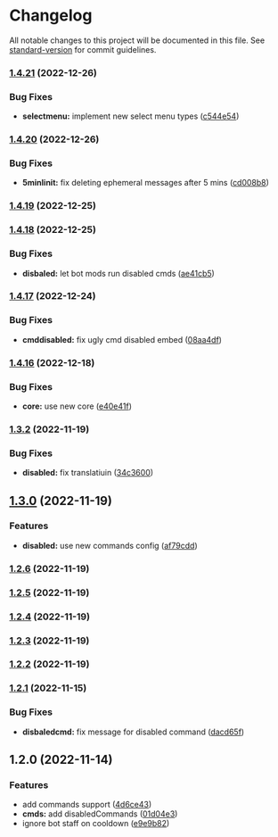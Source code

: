 # Changelog

All notable changes to this project will be documented in this file. See [standard-version](https://github.com/conventional-changelog/standard-version) for commit guidelines.

### [1.4.21](https://github.com/EazyAutodelete/commands-support/compare/v1.4.20...v1.4.21) (2022-12-26)


### Bug Fixes

* **selectmenu:** implement new select menu types ([c544e54](https://github.com/EazyAutodelete/commands-support/commit/c544e54c38928a883c78e6fda0ed72e6c1db2dfe))

### [1.4.20](https://github.com/EazyAutodelete/commands-support/compare/v1.4.19...v1.4.20) (2022-12-26)


### Bug Fixes

* **5minlinit:** fix deleting ephemeral messages after 5 mins ([cd008b8](https://github.com/EazyAutodelete/commands-support/commit/cd008b80fc8aa5d3a338173f3ca2a20a7389ae21))

### [1.4.19](https://github.com/EazyAutodelete/commands-support/compare/v1.4.18...v1.4.19) (2022-12-25)

### [1.4.18](https://github.com/EazyAutodelete/commands-support/compare/v1.4.17...v1.4.18) (2022-12-25)


### Bug Fixes

* **disbaled:** let bot mods run disabled cmds ([ae41cb5](https://github.com/EazyAutodelete/commands-support/commit/ae41cb5e9b3b7b37f53c1e147a8db9c1729251a4))

### [1.4.17](https://github.com/EazyAutodelete/commands-support/compare/v1.4.16...v1.4.17) (2022-12-24)


### Bug Fixes

* **cmddisabled:** fix ugly cmd disabled embed ([08aa4df](https://github.com/EazyAutodelete/commands-support/commit/08aa4df00e43b712a853ed2ac882d51382bfe113))

### [1.4.16](https://github.com/EazyAutodelete/commands-support/compare/v1.3.2...v1.4.16) (2022-12-18)


### Bug Fixes

* **core:** use new core ([e40e41f](https://github.com/EazyAutodelete/commands-support/commit/e40e41ffe502a776c301b59a0429970f358bd81f))

### [1.3.2](https://github.com/EazyAutodelete/commands-support/compare/v1.3.0...v1.3.2) (2022-11-19)


### Bug Fixes

* **disabled:** fix translatiuin ([34c3600](https://github.com/EazyAutodelete/commands-support/commit/34c36004c6801ea6c41901b5dcf4f0d5e0db321d))

## [1.3.0](https://github.com/EazyAutodelete/commands-support/compare/v1.2.6...v1.3.0) (2022-11-19)


### Features

* **disabled:** use new commands config ([af79cdd](https://github.com/EazyAutodelete/commands-support/commit/af79cdda1c93609b045245f81465df301cfdb501))

### [1.2.6](https://github.com/EazyAutodelete/commands-support/compare/v1.2.5...v1.2.6) (2022-11-19)

### [1.2.5](https://github.com/EazyAutodelete/commands-support/compare/v1.2.4...v1.2.5) (2022-11-19)

### [1.2.4](https://github.com/EazyAutodelete/commands-support/compare/v1.2.3...v1.2.4) (2022-11-19)

### [1.2.3](https://github.com/EazyAutodelete/commands-support/compare/v1.2.2...v1.2.3) (2022-11-19)

### [1.2.2](https://github.com/EazyAutodelete/commands-support/compare/v1.2.1...v1.2.2) (2022-11-19)

### [1.2.1](https://github.com/EazyAutodelete/commands-support/compare/v1.2.0...v1.2.1) (2022-11-15)


### Bug Fixes

* **disbaledcmd:** fix message for disabled command ([dacd65f](https://github.com/EazyAutodelete/commands-support/commit/dacd65f19929bfd95d5b26ce2d9a0d8aaaf3ca6d))

## 1.2.0 (2022-11-14)


### Features

* add commands support ([4d6ce43](https://github.com/EazyAutodelete/commands-support/commit/4d6ce4396b520b65b838cde392d93a9e6b52b5cc))
* **cmds:** add disabledCommands ([01d04e3](https://github.com/EazyAutodelete/commands-support/commit/01d04e3b0e2f602d281b096a8b4bc987b827e772))
* ignore bot staff on cooldown ([e9e9b82](https://github.com/EazyAutodelete/commands-support/commit/e9e9b82555bd55efb610efa9955eb8665fd82931))
